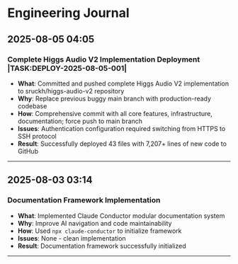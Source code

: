 # Engineering Journal

## 2025-08-05 04:05

### Complete Higgs Audio V2 Implementation Deployment |TASK:DEPLOY-2025-08-05-001|
- **What**: Committed and pushed complete Higgs Audio V2 implementation to sruckh/higgs-audio-v2 repository
- **Why**: Replace previous buggy main branch with production-ready codebase
- **How**: Comprehensive commit with all core features, infrastructure, documentation; force push to main branch
- **Issues**: Authentication configuration required switching from HTTPS to SSH protocol
- **Result**: Successfully deployed 43 files with 7,207+ lines of new code to GitHub

---

## 2025-08-03 03:14

### Documentation Framework Implementation
- **What**: Implemented Claude Conductor modular documentation system
- **Why**: Improve AI navigation and code maintainability
- **How**: Used `npx claude-conductor` to initialize framework
- **Issues**: None - clean implementation
- **Result**: Documentation framework successfully initialized

---

